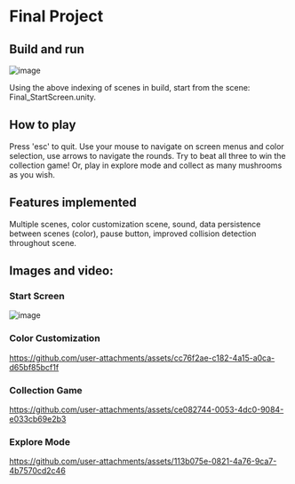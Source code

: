 # Final Project
## Build and run
![image](https://github.com/user-attachments/assets/7f6446f0-5fd8-472b-abc7-9382f40b7c91)


Using the above indexing of scenes in build, start from the scene: Final_StartScreen.unity.

## How to play
Press 'esc' to quit. Use your mouse to navigate on screen menus and color selection, use arrows to navigate the rounds. Try to beat all three to win the collection game! Or, play in explore mode and collect as many mushrooms as you wish.

## Features implemented
Multiple scenes, color customization scene, sound, data persistence between scenes (color), pause button, improved collision detection throughout scene.

## Images and video:
### Start Screen
![image](https://github.com/user-attachments/assets/77ff7a23-4fd0-4c46-8841-4123c6eb8e31)

### Color Customization
https://github.com/user-attachments/assets/cc76f2ae-c182-4a15-a0ca-d65bf85bcf1f



### Collection Game
https://github.com/user-attachments/assets/ce082744-0053-4dc0-9084-e033cb69e2b3

### Explore Mode


https://github.com/user-attachments/assets/113b075e-0821-4a76-9ca7-4b7570cd2c46





